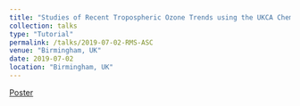 ```yaml
---
title: "Studies of Recent Tropospheric Ozone Trends using the UKCA Chemistry Climate Model"
collection: talks
type: "Tutorial"
permalink: /talks/2019-07-02-RMS-ASC
venue: "Birmingham, UK"
date: 2019-07-02
location: "Birmingham, UK"
---
```

[Poster](https://https://ptg21.github.io/files/2019-07-01_RMS_meeting.pdf)